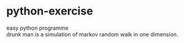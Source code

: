 # python-exercise
easy python programme
<br>
drunk man is a simulation of markov random walk in one dimension.
